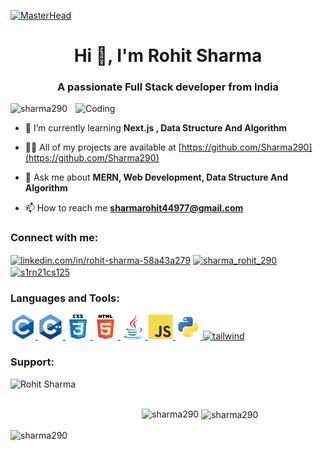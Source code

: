 [![MasterHead](https://images.unsplash.com/photo-1618401471353-b98afee0b2eb?ixlib=rb-4.0.3&ixid=M3wxMjA3fDB8MHxwaG90by1wYWdlfHx8fGVufDB8fHx8fA%3D%3D&auto=format&fit=crop&w=2088&q=80)](https://codegrills.in)
<h1 align="center">Hi 👋, I'm Rohit Sharma</h1>
<h3 align="center">A passionate Full Stack developer from India</h3>
<img align="right" alt="Coding" width="400" src="https://media.tenor.com/rePDfDWO3XoAAAAd/hacking.gif">

<p align="left"> <img src="https://komarev.com/ghpvc/?username=sharma290&label=Profile%20views&color=0e75b6&style=flat" alt="sharma290" /> </p>

- 🌱 I’m currently learning **Next.js , Data Structure And Algorithm**

- 👨‍💻 All of my projects are available at [https://github.com/Sharma290](https://github.com/Sharma290)

- 💬 Ask me about **MERN, Web Development, Data Structure And Algorithm**

- 📫 How to reach me **sharmarohit44977@gmail.com**

<h3 align="left">Connect with me:</h3>
<p align="left">
<a href="https://www.linkedin.com/in/rohit-sharma-58a43a279/" target="blank"><img align="center" src="https://raw.githubusercontent.com/rahuldkjain/github-profile-readme-generator/master/src/images/icons/Social/linked-in-alt.svg" alt="linkedin.com/in/rohit-sharma-58a43a279" height="30" width="40" /></a>
<a href="https://instagram.com/sharma_rohit_290" target="blank"><img align="center" src="https://raw.githubusercontent.com/rahuldkjain/github-profile-readme-generator/master/src/images/icons/Social/instagram.svg" alt="sharma_rohit_290" height="30" width="40" /></a>
<a href="https://www.codechef.com/users/s1rn21cs125" target="blank"><img align="center" src="https://cdn.jsdelivr.net/npm/simple-icons@3.1.0/icons/codechef.svg" alt="s1rn21cs125" height="30" width="40" /></a>
</p>

<h3 align="left">Languages and Tools:</h3>
<p align="left"> <a href="https://www.cprogramming.com/" target="_blank" rel="noreferrer"> <img src="https://raw.githubusercontent.com/devicons/devicon/master/icons/c/c-original.svg" alt="c" width="40" height="40"/> </a> <a href="https://www.w3schools.com/cpp/" target="_blank" rel="noreferrer"> <img src="https://raw.githubusercontent.com/devicons/devicon/master/icons/cplusplus/cplusplus-original.svg" alt="cplusplus" width="40" height="40"/> </a> <a href="https://www.w3schools.com/css/" target="_blank" rel="noreferrer"> <img src="https://raw.githubusercontent.com/devicons/devicon/master/icons/css3/css3-original-wordmark.svg" alt="css3" width="40" height="40"/> </a> <a href="https://www.w3.org/html/" target="_blank" rel="noreferrer"> <img src="https://raw.githubusercontent.com/devicons/devicon/master/icons/html5/html5-original-wordmark.svg" alt="html5" width="40" height="40"/> </a> <a href="https://www.java.com" target="_blank" rel="noreferrer"> <img src="https://raw.githubusercontent.com/devicons/devicon/master/icons/java/java-original.svg" alt="java" width="40" height="40"/> </a> <a href="https://developer.mozilla.org/en-US/docs/Web/JavaScript" target="_blank" rel="noreferrer"> <img src="https://raw.githubusercontent.com/devicons/devicon/master/icons/javascript/javascript-original.svg" alt="javascript" width="40" height="40"/> </a> <a href="https://www.python.org" target="_blank" rel="noreferrer"> <img src="https://raw.githubusercontent.com/devicons/devicon/master/icons/python/python-original.svg" alt="python" width="40" height="40"/> </a> <a href="https://tailwindcss.com/" target="_blank" rel="noreferrer"> <img src="https://www.vectorlogo.zone/logos/tailwindcss/tailwindcss-icon.svg" alt="tailwind" width="40" height="40"/> </a> </p>

<h3 align="left">Support:</h3>
<p><a href="https://www.buymeacoffee.com/Rohit Sharma"> <img align="left" src="https://cdn.buymeacoffee.com/buttons/v2/default-yellow.png" height="50" width="210" alt="Rohit Sharma" /></a></p><br><br>

<p><img align="left" src="https://github-readme-stats.vercel.app/api/top-langs?username=sharma290&show_icons=true&locale=en&layout=compact" alt="sharma290" /></p>

<p>&nbsp;<img align="center" src="https://github-readme-stats.vercel.app/api?username=sharma290&show_icons=true&locale=en" alt="sharma290" /></p>

<p><img align="center" src="https://github-readme-streak-stats.herokuapp.com/?user=sharma290&" alt="sharma290" /></p>
